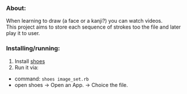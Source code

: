 ### About:

When learning to draw (a face or a kanji?) you can watch videos.  
This project aims to store each sequence of strokes too the file and later play it to user.  

### Installing/running:

1. Install [shoes](http://shoesrb.com/downloads.html)
2. Run it via:
 * command: `shoes image_set.rb`
 * open shoes -> Open an App. -> Choice the file.
 


